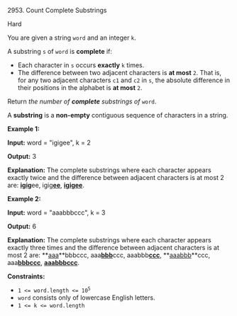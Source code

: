 2953\. Count Complete Substrings

Hard

You are given a string `word` and an integer `k`.

A substring `s` of `word` is **complete** if:

*   Each character in `s` occurs **exactly** `k` times.
*   The difference between two adjacent characters is **at most** `2`. That is, for any two adjacent characters `c1` and `c2` in `s`, the absolute difference in their positions in the alphabet is **at most** `2`.

Return _the number of **complete** substrings of_ `word`.

A **substring** is a **non-empty** contiguous sequence of characters in a string.

**Example 1:**

**Input:** word = "igigee", k = 2

**Output:** 3

**Explanation:** The complete substrings where each character appears exactly twice and the difference between adjacent characters is at most 2 are: <ins>**igig**</ins>ee, igig<ins>**ee**</ins>, <ins>**igigee**</ins>.

**Example 2:**

**Input:** word = "aaabbbccc", k = 3

**Output:** 6

**Explanation:** The complete substrings where each character appears exactly three times and the difference between adjacent characters is at most 2 are: **<ins>aaa</ins>**bbbccc, aaa<ins>**bbb**</ins>ccc, aaabbb<ins>**ccc**</ins>, **<ins>aaabbb</ins>**ccc, aaa<ins>**bbbccc**</ins>, <ins>**aaabbbccc**</ins>.

**Constraints:**

*   <code>1 <= word.length <= 10<sup>5</sup></code>
*   `word` consists only of lowercase English letters.
*   `1 <= k <= word.length`